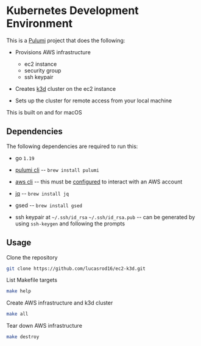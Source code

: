 # Kubernetes Development Environment

This is a [Pulumi](https://www.pulumi.com/) project that does the following:

- Provisions AWS infrastructure
  - ec2 instance
  - security group
  - ssh keypair

- Creates [k3d](https://k3d.io/) cluster on the ec2 instance
- Sets up the cluster for remote access from your local machine

This is built on and for macOS

## Dependencies

The following dependencies are required to run this:

- go `1.19`

- [pulumi cli](https://www.pulumi.com/docs/get-started/install/) -- `brew install pulumi`

- [aws cli](https://docs.aws.amazon.com/cli/latest/userguide/getting-started-install.html) -- this must be [configured](https://docs.aws.amazon.com/cli/latest/userguide/cli-configure-quickstart.html) to interact with an AWS account

- [jq](https://stedolan.github.io/jq/download/) -- `brew install jq`

- gsed -- `brew install gsed`

- ssh keypair at `~/.ssh/id_rsa` `~/.ssh/id_rsa.pub` -- can be generated by using `ssh-keygen` and following the prompts

## Usage

Clone the repository

```bash
git clone https://github.com/lucasrod16/ec2-k3d.git
```

List Makefile targets

```bash
make help
```

Create AWS infrastructure and k3d cluster

```bash
make all
```

Tear down AWS infrastructure

```bash
make destroy
```
